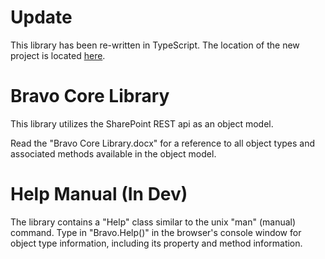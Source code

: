 # Update #
This library has been re-written in TypeScript. The location of the new project is located [here](https://github.com/gunjandatta/sprest).

# Bravo Core Library #
This library utilizes the SharePoint REST api as an object model.

Read the "Bravo Core Library.docx" for a reference to all object types and associated methods available in the object model.

# Help Manual (In Dev) #
The library contains a "Help" class similar to the unix "man" (manual) command. Type in "Bravo.Help()" in the browser's console window for object type information, including its property and method information.

